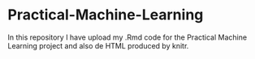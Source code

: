 # Practical-Machine-Learning
In this repository I have upload my .Rmd code for the Practical Machine Learning project and also de HTML produced by knitr.
